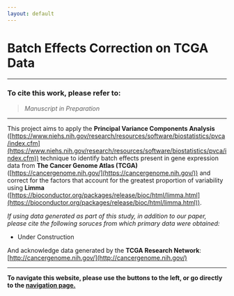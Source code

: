 ```yaml
---
layout: default
---
```


# [](#header-1)Batch Effects Correction on TCGA Data

* * *

### To cite this work, please refer to:

> *Manuscript in Preparation*


* * *

This project aims to apply the **Principal Variance Components Analysis** ([https://www.niehs.nih.gov/research/resources/software/biostatistics/pvca/index.cfm](https://www.niehs.nih.gov/research/resources/software/biostatistics/pvca/index.cfm)) technique to identify batch effects present in gene expression data from **The Cancer Genome Atlas (TCGA)** ([https://cancergenome.nih.gov/](https://cancergenome.nih.gov/)) and correct for the factors that account for the greatest proportion of variability using **Limma** ([https://bioconductor.org/packages/release/bioc/html/limma.html](https://bioconductor.org/packages/release/bioc/html/limma.html)).

*If using data generated as part of this study, in addition to our paper, please cite the following soruces from which primary data were obtained:*

* Under Construction 


And acknowledge data generated by the **TCGA Research Network**: [http://cancergenome.nih.gov/](http://cancergenome.nih.gov/)

* * *

**To navigate this website, please use the buttons to the left, or go directly to the [navigation page.](https://insellab.github.io/correctedtcga/navigation)**

